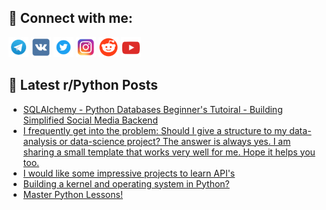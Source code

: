 ## 🔎 Connect with me:
[<img src="https://github.com/bullbesh/bullbesh/blob/main/images/Telegram.png" width="32" height="32" />](https://t.me/bullbesh)
[<img src="https://github.com/bullbesh/bullbesh/blob/main/images/VK.png" width="32" height="32" />](https://vk.com/bullbesh)
[<img src="https://github.com/bullbesh/bullbesh/blob/main/images/Twitter.png" width="32" height="32" />](https://twitter.com/bullbesh1)
[<img src="https://github.com/bullbesh/bullbesh/blob/main/images/Instagram.png" width="32" height="32" />](https://www.instagram.com/bullbesh)
[<img src="https://github.com/bullbesh/bullbesh/blob/main/images/Reddit.png" width="32" height="32" />](https://www.reddit.com/user/bullbesh)
[<img src="https://github.com/bullbesh/bullbesh/blob/main/images/YouTube.png" width="32" height="32" />](https://www.youtube.com/channel/UCtfjRs6uzgq5mfm8S06WTcg)

## 📕 Latest r/Python Posts
<!-- BLOG-POST-LIST:START -->
- [SQLAlchemy - Python Databases Beginner&#39;s Tutoiral - Building Simplified Social Media Backend](https://www.reddit.com/r/Python/comments/zw8wn5/sqlalchemy_python_databases_beginners_tutoiral/)
- [I frequently get into the problem: Should I give a structure to my data-analysis or data-science project? The answer is always yes. I am sharing a small template that works very well for me. Hope it helps you too.](https://www.reddit.com/r/Python/comments/zw8sh7/i_frequently_get_into_the_problem_should_i_give_a/)
- [I would like some impressive projects to learn API&#39;s](https://www.reddit.com/r/Python/comments/zw75nk/i_would_like_some_impressive_projects_to_learn/)
- [Building a kernel and operating system in Python?](https://www.reddit.com/r/Python/comments/zw4953/building_a_kernel_and_operating_system_in_python/)
- [Master Python Lessons!](https://www.reddit.com/r/Python/comments/zw10wf/master_python_lessons/)
<!-- BLOG-POST-LIST:END -->
